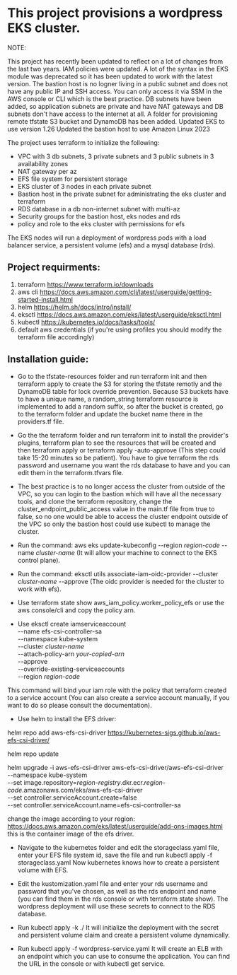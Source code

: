 # This project provisions a wordpress EKS cluster.

NOTE:

This project has recently been updated to reflect on a lot of changes from the last two years.
IAM policies were updated.
A lot of the syntax in the EKS module was deprecated so it has been updated to work with the latest version.
The bastion host is no logner living in a public subnet and does not have any public IP and SSH access.
You can only access it via SSM in the AWS console or CLI which is the best practice.
DB subnets have been added, so application subnets are private and have NAT gateways and DB subnets don't have access to the internet at all.
A folder for provisioning remote tfstate S3 bucket and DynamoDB has been added.
Updated EKS to use version 1.26
Updated the bastion host to use Amazon Linux 2023

The project uses terraform to initialize the following:

* VPC with 3 db subnets, 3 private subnets and 3 public subnets in 3 availability zones
* NAT gateway per az
* EFS file system for persistent storage 
* EKS cluster of 3 nodes in each private subnet
* Bastion host in the private subnet for administrating the eks cluster and terraform 
* RDS database in a db non-internet subnet with multi-az
* Security groups for the bastion host, eks nodes and rds
* policy and role to the eks cluster with permissions for efs

The EKS nodes will run a deployment of wordpress pods with a load balancer service, a persistent volume (efs) and a mysql database (rds).

## Project requirments:

1. terraform    https://www.terraform.io/downloads
2. aws cli      https://docs.aws.amazon.com/cli/latest/userguide/getting-started-install.html
3. helm         https://helm.sh/docs/intro/install/
4. eksctl       https://docs.aws.amazon.com/eks/latest/userguide/eksctl.html
5. kubectl      https://kubernetes.io/docs/tasks/tools/
6. default aws credentials (if you're using profiles you should modify the terraform file accordingly)

## Installation guide:

* Go to the tfstate-resources folder and run terraform init and then terraform apply to create the S3 for storing the tfstate remotly and the DynamoDB table for lock override prevention.
Because S3 buckets have to have a unique name, a random_string terraform resource is implemented to add a random suffix, so after the bucket is created, go to the terraform folder and update the bucket name there in the providers.tf file.

* Go the the terraform folder and run terraform init to install the provider's plugins, terraform plan to see the resources that will be created and then terraform apply or terraform apply -auto-approve (This step could take 15-20 minutes so be patient). You have to give terraform the rds password and username you want the rds database to have and you can edit them in the terraform.tfvars file.

* The best practice is to no longer access the cluster from outside of the VPC, so you can login to the bastion which will have all the necessary tools, and clone the terraform repository, change the cluster_endpoint_public_access value in the main.tf file from true to false, so no one would be able to access the cluster endpoint outside of the VPC so only the bastion host could use kubectl to manage the cluster.

* Run the command: aws eks update-kubeconfig --region *region-code* --name *cluster-name* (It will allow your machine to connect to the EKS control plane).

* Run the command: eksctl utils associate-iam-oidc-provider --cluster *cluster-name* --approve (The oidc provider is needed for the cluster to work with efs).

* Use terraform state show aws_iam_policy.worker_policy_efs or use the aws console/cli and copy the policy arn.

* Use eksctl create iamserviceaccount \
    --name efs-csi-controller-sa \
    --namespace kube-system \
    --cluster *cluster-name* \
    --attach-policy-arn *your-copied-arn* \
    --approve \
    --override-existing-serviceaccounts \
    --region *region-code*

This command will bind your iam role with the policy that terraform created to a service account (You can also create a service account manually, if you want to do so please consult the documentation).

* Use helm to install the EFS driver:

helm repo add aws-efs-csi-driver https://kubernetes-sigs.github.io/aws-efs-csi-driver/

helm repo update

helm upgrade -i aws-efs-csi-driver aws-efs-csi-driver/aws-efs-csi-driver \
    --namespace kube-system \
    --set image.repository=*region-registry*.dkr.ecr.*region-code*.amazonaws.com/eks/aws-efs-csi-driver \
    --set controller.serviceAccount.create=false \
    --set controller.serviceAccount.name=efs-csi-controller-sa

change the image according to your region: https://docs.aws.amazon.com/eks/latest/userguide/add-ons-images.html this is the container image of the efs driver.

* Navigate to the kubernetes folder and edit the storageclass.yaml file, enter your EFS file system id, save the file and run kubectl apply -f storageclass.yaml
Now kubernetes knows how to create a persistent volume with EFS.

* Edit the kustomization.yaml file and enter your rds username and password that you've chosen, as well as the rds endpoint and name (you can find them in the rds console or with terraform state show). The wordpress deployment will use these secrets to connect to the RDS database.

* Run kubectl apply -k ./
It will initialize the deployment with the secret and persistent volume claim and create a persistent volume dynamically.

* Run kubectl apply -f wordpress-service.yaml
It will create an ELB with an endpoint which you can use to consume the application.
You can find the URL in the console or with kubectl get service.
